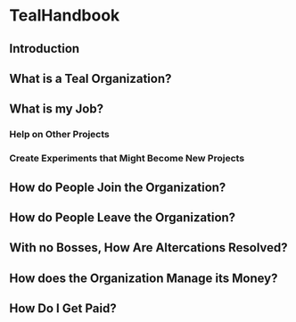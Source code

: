 # TealHandbook

## Introduction

## What is a Teal Organization?

## What is my Job?

### Help on Other Projects

### Create Experiments that Might Become New Projects

## How do People Join the Organization?

## How do People Leave the Organization?

## With no Bosses, How Are Altercations Resolved?

## How does the Organization Manage its Money?

## How Do I Get Paid?

